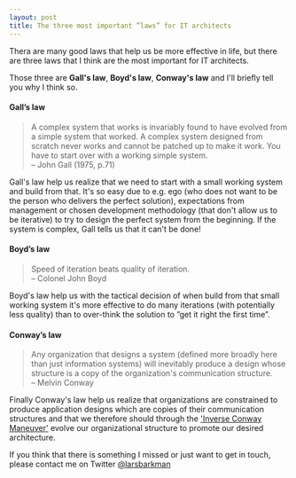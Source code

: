 ```yaml
---
layout: post
title: The three most important ”laws” for IT architects
---
```


Thera are many good laws that help us be more effective in life, but there are three laws that I think are the most important for IT architects.  

Those three are **Gall's law**, **Boyd's law**, **Conway's law** and I'll briefly tell you why I think so.

#### Gall’s law
>A complex system that works is invariably found to have evolved from a simple system that worked. A complex system designed from scratch never works and cannot be patched up to make it work. You have to start over with a working simple system.  
> – John Gall (1975, p.71)

Gall's law help us realize that we need to start with a small working system and build from that. It's so easy due to e.g. ego (who does not want to be the person who delivers the perfect solution), expectations from management or chosen development methodology (that don't allow us to be iterative) to try to design the perfect system from the beginning. If the system is complex, Gall tells us that it can't be done!

#### Boyd’s law
>Speed of iteration beats quality of iteration.    
> – Colonel John Boyd

Boyd's law help us with the tactical decision of when build from that small working system it's more effective to do many iterations (with potentially less quality) than to over-think the solution to ”get it right the first time”.

#### Conway’s law
> Any organization that designs a system (defined more broadly here than just information systems) will inevitably produce a design whose structure is a copy of the organization's communication structure.  
> – Melvin Conway

Finally Conway's law help us realize that organizations are constrained to produce application designs which are copies of their communication structures and that we therefore should through the ['Inverse Conway Maneuver'](http://www.thoughtworks.com/radar/techniques/inverse-conway-maneuver) evolve our organizational structure to promote our desired architecture.

If you think that there is something I missed or just want to get in touch, please contact me on Twitter <a href="https://twitter.com/larsbarkman" target="_blank">@larsbarkman</a>

